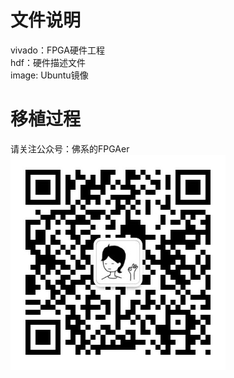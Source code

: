 # 文件说明
 vivado：FPGA硬件工程   
hdf：硬件描述文件  
image: Ubuntu镜像  
# 移植过程
请关注公众号：佛系的FPGAer
![avatar](https://github.com/buaa-zzx/Edgeboard-MPSOC-FPGA/blob/main/Ubuntu%E7%B3%BB%E7%BB%9F%E7%A7%BB%E6%A4%8D/weichart.jpg)